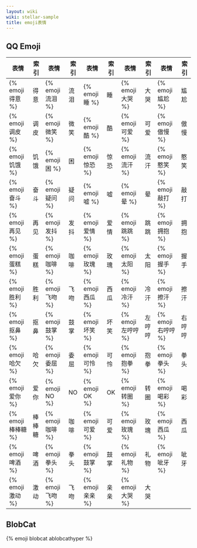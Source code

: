 ```yaml
---
layout: wiki
wiki: stellar-sample
title: emoji表情
---
```


## QQ Emoji

| 表情              | 索引  | 表情              | 索引 | 表情             | 索引 | 表情              | 索引  | 表情              | 索引  |
|-----------------|-----|-----------------|----|----------------|----|-----------------|-----|-----------------|-----|
| {% emoji 得意 %}  | 得意  | {% emoji 流泪 %}  | 流泪 | {% emoji 睡 %}  | 睡  | {% emoji 大哭 %}  | 大哭  | {% emoji 尴尬 %}  | 尴尬  |
| {% emoji 调皮 %}  | 调皮  | {% emoji 微笑 %}  | 微笑 | {% emoji 酷 %}  | 酷  | {% emoji 可爱 %}  | 可爱  | {% emoji 傲慢 %}  | 傲慢  |
| {% emoji 饥饿 %}  | 饥饿  | {% emoji 困 %}   | 困  | {% emoji 惊恐 %} | 惊恐 | {% emoji 流汗 %}  | 流汗  | {% emoji 憨笑 %}  | 憨笑  |
| {% emoji 奋斗 %}  | 奋斗  | {% emoji 疑问 %}  | 疑问 | {% emoji 嘘 %}  | 嘘  | {% emoji 晕 %}   | 晕   | {% emoji 敲打 %}  | 敲打  |
| {% emoji 再见 %}  | 再见  | {% emoji 发抖 %}  | 发抖 | {% emoji 爱情 %} | 爱情 | {% emoji 跳跳 %}  | 跳跳  | {% emoji 拥抱 %}  | 拥抱  |
| {% emoji 蛋糕 %}  | 蛋糕  | {% emoji 咖啡 %}  | 咖啡 | {% emoji 玫瑰 %} | 玫瑰 | {% emoji 太阳 %}  | 太阳  | {% emoji 握手 %}  | 握手  |
| {% emoji 胜利 %}  | 胜利  | {% emoji 飞吻 %}  | 飞吻 | {% emoji 西瓜 %} | 西瓜 | {% emoji 冷汗 %}  | 冷汗  | {% emoji 擦汗 %}  | 擦汗  |
| {% emoji 抠鼻 %}  | 抠鼻  | {% emoji 鼓掌 %}  | 鼓掌 | {% emoji 坏笑 %} | 坏笑 | {% emoji 左哼哼 %} | 左哼哼 | {% emoji 右哼哼 %} | 右哼哼 |
| {% emoji 哈欠 %}  | 哈欠  | {% emoji 委屈 %}  | 委屈 | {% emoji 可怜 %} | 可怜 | {% emoji 抱拳 %}  | 抱拳  | {% emoji 拳头 %}  | 拳头  |
| {% emoji 爱你 %}  | 爱你  | {% emoji NO %}  | NO | {% emoji OK %} | OK | {% emoji 转圈 %}  | 转圈  | {% emoji 喝彩 %}  | 喝彩  |
| {% emoji 棒棒糖 %} | 棒棒糖 | {% emoji 咖啡  %} | 咖啡 | {% emoji 可爱 %} | 可爱 | {% emoji 玫瑰 %}  | 玫瑰  | {% emoji 西瓜 %}  | 西瓜  |
| {% emoji 啤酒 %}  | 啤酒  | {% emoji 拳头 %}  | 拳头 | {% emoji 鼓掌 %} | 鼓掌 | {% emoji 礼物 %}  | 礼物  | {% emoji 呲牙 %}  | 呲牙  |
| {% emoji 激动 %}  | 激动  | {% emoji 飞吻 %}  | 飞吻 | {% emoji 亲亲 %} | 亲亲 | {% emoji 大哭 %}  | 大哭  |

## BlobCat

{% emoji blobcat ablobcathyper %}
